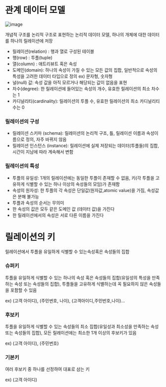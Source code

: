 # 관계 데이터 모델
![image](https://github.com/user-attachments/assets/48b71a3f-be5c-4fb1-841b-4899774aef2a)

개념적 구조를 논리적 구조로 표현하는 논리적 데이터 모델, 하나의 개체에 대한 데이터를 하나의 릴레이션에 저장

- 릴레이션(relation) : 행과 열로 구성된 테이블
- 행(row) : 투플(tuple)
- 열(column) : 애트리뷰트 혹은 속성
- 도메인(domain): 하나의 속성이 가질 수 있는 모든 값의 집합, 일반적으로 속성의 특성을 고려한 데이터 타입으로 정의 ex) 문자형, 숫자형
- 널(null) 값: 속성 값을 아직 모르거나 해당되는 값이 없음을 표현
- 차수(degree): 한 릴레이션에 들어있는 속성의 개수, 유효한 릴레이션의 최소 차수는 1
- 카디널리티(cardinality): 릴레이션의 투플 수, 유효한 릴레이션의 최소 카디널리티 수는 0

### 릴레이션의 구성
- 릴레이션 스키마 (schema): 릴레이션의 논리적 구조, 틀, 릴레이션 이름과 속성이름으로 정의, 자주 바뀌지 않음
- 릴레이션 인스턴스 (instance): 릴레이션에 실제 저장되는 데이터(투플들)의 집합, 시간이 지남에 따라 계속해서 변함

### 릴레이션의 특성
- 투플의 유일성: 1개의 릴레이션에는 동일한 투플이 존재할 수 없음, 키(각 투플을 고유하게 식별할 수 있는 하나 이상의 속성들의 모임)가 존재함
- 속성의 원자성: 한 투플의 각 속성은 단일값(원자값,atomic value)을 가짐, 속성값은 분해 불가능
- 투플과 속성의 순서는 무의미
- 한 속성의 값은 모두 같은 도메인 값 (데이터 값)을 가진다
- 한 릴레이션에서의 속성은 서로 다른 이름을 가진다

# 릴레이션의 키
릴레이션에서 투플을 유일하게 식별할 수 있는속성혹은 속성들의 집합

### 슈퍼키
투플을 유일하게 식별할 수 있는 하나의 속성 혹은 속성들의 집합(유일성의 특성을 만족하는 속성 또는 속성들의 집합), 투플들을 고유하게 식별하는데 꼭 필요하지 않은 속성들을 포함할 수 있음

ex) (고객 아이디), (주민번호, 나이), (고객아이디,주민번호,나이)...

### 후보키
투플을 유일하게 식별할 수 있는 속성들의 최소 집합(유일성과 최소성을 만족하는 속성 또는 속성들의 집합), 모든 릴레이션에는 최소한 1개 이상의 후보키가 있음

ex) (고객 아이디), (주민번호)

### 기본키
여러 후보키 중 하나를 선정하여 대표로 삼는 키

ex) (고객 아이디)
